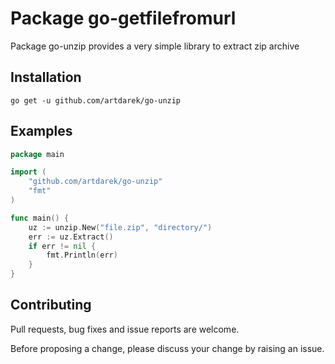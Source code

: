 Package go-getfilefromurl
===================

Package go-unzip provides a very simple library to extract zip archive

## Installation
```shell
go get -u github.com/artdarek/go-unzip
```

## Examples

```go
package main

import (
    "github.com/artdarek/go-unzip"
	"fmt"
)

func main() {
	uz := unzip.New("file.zip", "directory/")
	err := uz.Extract()
	if err != nil {
		fmt.Println(err)
	}
}
```

## Contributing

Pull requests, bug fixes and issue reports are welcome.

Before proposing a change, please discuss your change by raising an issue.
